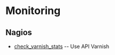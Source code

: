 Monitoring
==========

Nagios
------

* [check_varnish_stats](https://github.com/easysadmin/systems/blob/master/monitoring/check_varnish_stats.sh) -- Use API Varnish

